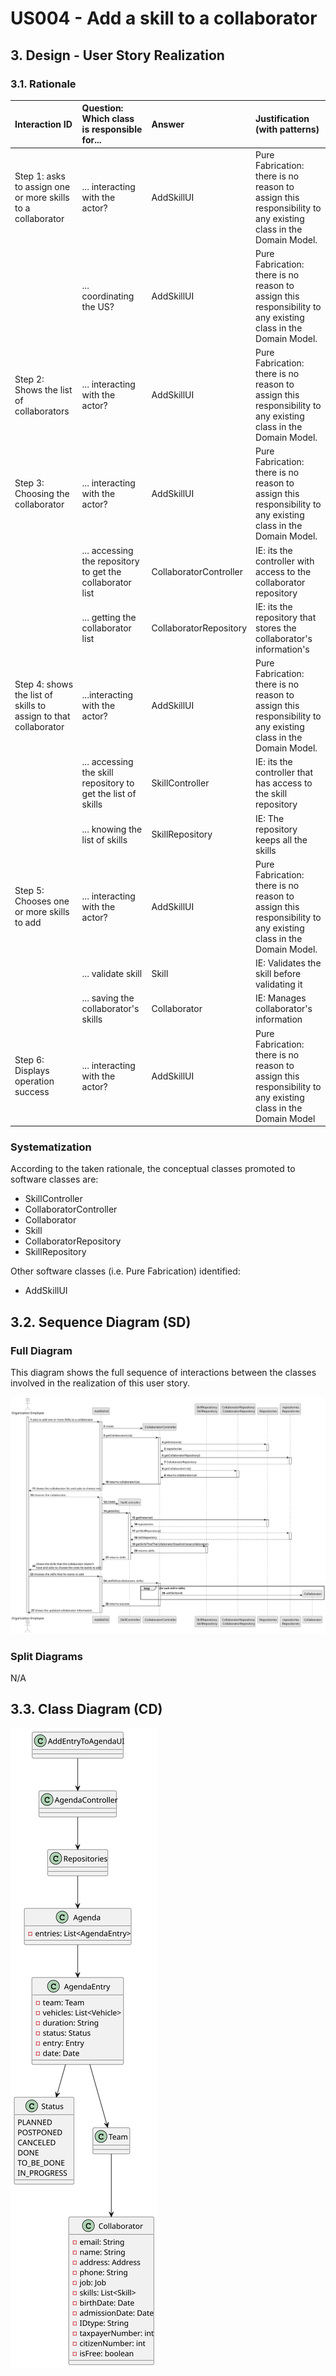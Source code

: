 # US004 - Add a skill to a collaborator

## 3. Design - User Story Realization

### 3.1. Rationale

| Interaction ID                                                      | Question: Which class is responsible for...                  | Answer                 | Justification (with patterns)                                                                                 |
|:--------------------------------------------------------------------|:-------------------------------------------------------------|:-----------------------|:--------------------------------------------------------------------------------------------------------------|
| Step 1: asks to assign one or more skills to a collaborator  		     | 	... interacting with the actor?                             | AddSkillUI             | Pure Fabrication: there is no reason to assign this responsibility to any existing class in the Domain Model. |
| 			  		                                                             | 	... coordinating the US?                                    | AddSkillUI             | Pure Fabrication: there is no reason to assign this responsibility to any existing class in the Domain Model. |
| Step 2: Shows the list of collaborators  		                         | 		... interacting with the actor?					                       | AddSkillUI             | Pure Fabrication: there is no reason to assign this responsibility to any existing class in the Domain Model. |
| Step 3: Choosing the collaborator  		                               | 	... interacting with the actor?                             | AddSkillUI             | Pure Fabrication: there is no reason to assign this responsibility to any existing class in the Domain Model. |
|                                                                     | ... accessing the repository to get the collaborator list    | CollaboratorController | IE: its the controller with access to the collaborator repository                                             |
|                                                                     | ... getting the collaborator list                            | CollaboratorRepository | IE: its the repository that stores the collaborator's information's                                           |
| Step 4: shows the list of skills to assign to that collaborator  		 | 	...interacting with the actor?                              | AddSkillUI             | Pure Fabrication: there is no reason to assign this responsibility to any existing class in the Domain Model. |
|                                                                     | ... accessing the skill repository to get the list of skills | SkillController        | IE: its the controller that has access to the skill repository                                                |
| 			  		                                                             | 	... knowing the list of skills                              | SkillRepository        | IE: The repository keeps all the skills                                                                       |
| Step 5: Chooses one or more skills to add                           | 	... interacting with the actor?                             | AddSkillUI             | Pure Fabrication: there is no reason to assign this responsibility to any existing class in the Domain Model. |
|                                                                     | ... validate skill                                           | Skill                  | IE: Validates the skill before validating it                                                                  |
|                                                                     | ... saving the collaborator's skills                         | Collaborator           | IE: Manages collaborator's information                                                                        |
| Step 6: Displays operation success 		                               | ... interacting with the actor?							                       | AddSkillUI             | Pure Fabrication: there is no reason to assign this responsibility to any existing class in the Domain Model  |              

### Systematization ##

According to the taken rationale, the conceptual classes promoted to software classes are:

* SkillController
* CollaboratorController
* Collaborator
* Skill
* CollaboratorRepository
* SkillRepository

Other software classes (i.e. Pure Fabrication) identified:

* AddSkillUI

## 3.2. Sequence Diagram (SD)

### Full Diagram

This diagram shows the full sequence of interactions between the classes involved in the realization of this user story.

![Sequence Diagram - Full](svg/us028-sequence-diagram-full.svg)

### Split Diagrams

N/A

## 3.3. Class Diagram (CD)

![Class Diagram](svg/us028-class-diagram.svg)